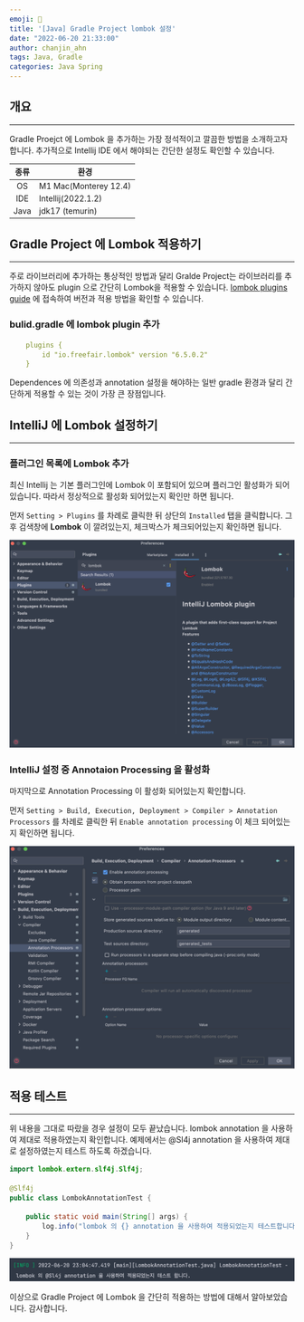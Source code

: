 ```yaml
---
emoji: 👻
title: '[Java] Gradle Project lombok 설정'
date: "2022-06-20 21:33:00"
author: chanjin_ahn
tags: Java, Gradle
categories: Java Spring
---
```


## 개요

---

Gradle Proejct 에 Lombok 을 추가하는 가장 정석적이고 깔끔한 방법을 소개하고자 합니다. 추가적으로 Intellij IDE 에서 해야되는 간단한 설정도 확인할 수 있습니다.

| 종류  | 환경                    |
|:---:|-----------------------|
| OS  | M1 Mac(Monterey 12.4) |
| IDE | Intellij(2022.1.2)    |
| Java | jdk17 (temurin) |

## Gradle Project 에 Lombok 적용하기

---

주로 라이브러리에 추가하는 통상적인 방법과 달리 Gralde Project는 라이브러리를 추가하지 않아도 plugin 으로 간단히 Lombok을 적용할 수 있습니다.
[lombok plugins guide](https://plugins.gradle.org/plugin/io.freefair.lombok) 에 접속하여 버전과 적용 방법을 확인할 수 있습니다.

### bulid.gradle 에 lombok plugin 추가

```yaml
    plugins {
        id "io.freefair.lombok" version "6.5.0.2"
    }
```

Dependences 에 의존성과 annotation 설정을 해야하는 일반 gradle 환경과 달리 간단하게 적용할 수 있는 것이 가장 큰 장점입니다.

## IntelliJ 에 Lombok 설정하기

---

### 플러그인 목록에 Lombok 추가

최신 Intellij 는 기본 플러그인에 Lombok 이 포함되어 있으며 플러그인 활성화가 되어있습니다. 따라서 정상적으로 활성화 되어있는지 확인만 하면 됩니다.

먼저 `Setting > Plugins` 를 차례로 클릭한 뒤 상단의 `Installed` 탭을 클릭합니다. 그 후 검색창에 **Lombok** 이 깔려있는지, 체크박스가 체크되어있는지 확인하면 됩니다.

![lombok plugin download](lombok-download_plugin.png)

### IntelliJ 설정 중 Annotaion Processing 을 활성화

마지막으로 Annotation Processing 이 활성화 되어있는지 확인합니다.

먼저 `Setting > Build, Execution, Deployment > Compiler > Annotation Processors` 를 차례로 클릭한 뒤 `Enable annotation processing` 이 체크 되어있는지 확인하면 됩니다.

![annotation processing enable](lombok-enable_annotation_processing.png)

## 적용 테스트

---

위 내용을 그대로 따랐을 경우 설정이 모두 끝났습니다. lombok annotation 을 사용하여 제대로 적용하였는지 확인합니다.
예제에서는 @Sl4j annotation 을 사용하여 제대로 설정하였는지 테스트 하도록 하겠습니다.

```java
import lombok.extern.slf4j.Slf4j;

@Slf4j
public class LombokAnnotationTest {

    public static void main(String[] args) {
        log.info("lombok 의 {} annotation 을 사용하여 적용되었는지 테스트합니다. ", "@Sl4j");
    }
}
```

![test result](lombok-result.png)

이상으로 Gradle Project 에 Lombok 을 간단히 적용하는 방법에 대해서 알아보았습니다. 감사합니다.

```toc
```
